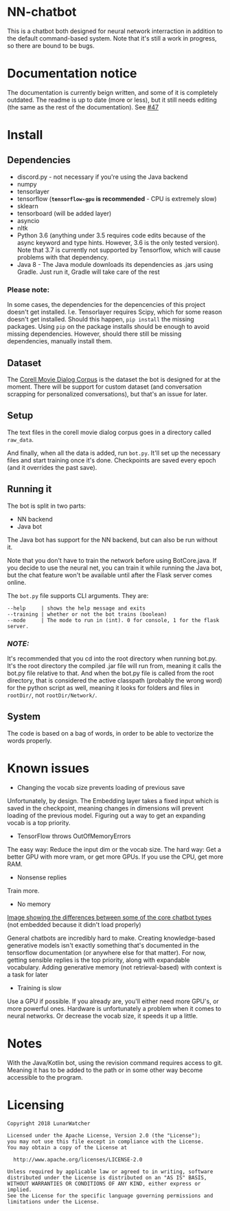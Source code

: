 # NN-chatbot

This is a chatbot both designed for neural network interraction in addition to the default command-based system. Note that it's still a work in progress, so there are bound to be bugs.

# Documentation notice

The documentation is currently beign written, and some of it is completely outdated. The readme is up to date (more or less), but it still needs editing (the same as the rest of the documentation). See [#47](https://github.com/LunarWatcher/NN-chatbot/issues/47)

# Install

## Dependencies

* discord.py - not necessary if you're using the Java backend
* numpy
* tensorlayer
* tensorflow (**`tensorflow-gpu` is recommended** - CPU is extremely slow)
* sklearn
* tensorboard (will be added layer)
* asyncio
* nltk
* Python 3.6 (anything under 3.5 requires code edits because of the async keyword and type hints. However, 3.6 is the only tested version). Note that 3.7 is currently not supported by Tensorflow, which will cause problems with that dependency. 
* Java 8 - The Java module downloads its dependencies as .jars using Gradle. Just run it, Gradle will take care of the rest

### Please note:

In some cases, the dependencies for the depencencies of this project doesn't get installed. I.e. Tensorlayer requires Scipy, which for some reason doesn't get installed. Should this happen, `pip install` the missing packages. Using `pip` on the package installs should be enough to avoid missing dependencies. However, should there still be missing dependencies, manually install them. 

## Dataset

The [Corell Movie Dialog Corpus](http://www.cs.cornell.edu/~cristian/Cornell_Movie-Dialogs_Corpus.html) is the dataset the bot is designed for at the moment. There will be support for custom dataset (and conversation scrapping for personalized conversations), but that's an issue for later.

## Setup



The text files in the corell movie dialog corpus goes in a directory called `raw_data`. 

And finally, when all the data is added, run `bot.py`. It'll set up the necessary files and start training once it's done. Checkpoints are saved every epoch (and it overrides the past save).

## Running it

The bot is split in two parts:

* NN backend
* Java bot

The Java bot has support for the NN backend, but can also be run without it. 

Note that you don't have to train the network before using BotCore.java. If you decide to use the neural net, you can train it while running the Java bot, but the chat feature won't be available until after the Flask server comes online. 

The `bot.py` file supports CLI arguments. They are:

    --help     | shows the help message and exits
    --training | whether or not the bot trains (boolean)
    --mode     | The mode to run in (int). 0 for console, 1 for the flask server.
    


### ***NOTE:***

It's recommended that you cd into the root directory when running bot.py. It's the root directory the compiled .jar file will run from, meaning it calls the bot.py file relative to that. And when the bot.py file is called from the root directory, that is considered the active classpath (probably the wrong word) for the python script as well, meaning it looks for folders and files in `rootDir/`, not `rootDir/Network/`.

## System

The code is based on a bag of words, in order to be able to vectorize the words properly. 

# Known issues

* Changing the vocab size prevents loading of previous save

Unfortunately, by design. The Embedding layer takes a fixed input which is saved in the checkpoint, meaning changes in dimensions will prevent loading of the previous model. Figuring out a way to get an expanding vocab is a top priority.

* TensorFlow throws OutOfMemoryErrors

The easy way: Reduce the input dim or the vocab size. 
The hard way: Get a better GPU with more vram, or get more GPUs. If you use the CPU, get more RAM.

* Nonsense replies

Train more. 

* No memory

[Image showing the differences between some of the core chatbot types](https://www.marutitech.com/wp-content/uploads/2017/04/Chatbot-conversation-framework.png) (not embedded because it didn't load properly)

General chatbots are incredibly hard to make. Creating knowledge-based generative models isn't exactly something that's documented in the tensorflow documentation (or anywhere else for that matter). For now, getting sensible replies is the top priority, along with expandable vocabulary. Adding generative memory (not retrieval-based) with context is a task for later

* Training is slow

Use a GPU if possible. If you already are, you'll either need more GPU's, or more powerful ones. Hardware is unfortunately a problem when it comes to neural networks. Or decrease the vocab size, it speeds it up a little.


# Notes

With the Java/Kotlin bot, using the revision command requires access to git. Meaning it has to be added to the path or in some
other way become accessible to the program.

# Licensing

    Copyright 2018 LunarWatcher

    Licensed under the Apache License, Version 2.0 (the "License");
    you may not use this file except in compliance with the License.
    You may obtain a copy of the License at

      http://www.apache.org/licenses/LICENSE-2.0

    Unless required by applicable law or agreed to in writing, software
    distributed under the License is distributed on an "AS IS" BASIS,
    WITHOUT WARRANTIES OR CONDITIONS OF ANY KIND, either express or implied.
    See the License for the specific language governing permissions and
    limitations under the License.
